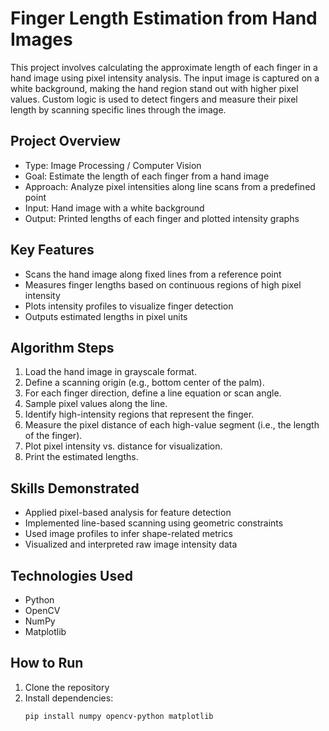 # Finger Length Estimation from Hand Images

This project involves calculating the approximate length of each finger in a hand image using pixel intensity analysis. The input image is captured on a white background, making the hand region stand out with higher pixel values. Custom logic is used to detect fingers and measure their pixel length by scanning specific lines through the image.

## Project Overview

- Type: Image Processing / Computer Vision
- Goal: Estimate the length of each finger from a hand image
- Approach: Analyze pixel intensities along line scans from a predefined point
- Input: Hand image with a white background
- Output: Printed lengths of each finger and plotted intensity graphs

## Key Features

- Scans the hand image along fixed lines from a reference point
- Measures finger lengths based on continuous regions of high pixel intensity
- Plots intensity profiles to visualize finger detection
- Outputs estimated lengths in pixel units

## Algorithm Steps

1. Load the hand image in grayscale format.
2. Define a scanning origin (e.g., bottom center of the palm).
3. For each finger direction, define a line equation or scan angle.
4. Sample pixel values along the line.
5. Identify high-intensity regions that represent the finger.
6. Measure the pixel distance of each high-value segment (i.e., the length of the finger).
7. Plot pixel intensity vs. distance for visualization.
8. Print the estimated lengths.

## Skills Demonstrated

- Applied pixel-based analysis for feature detection
- Implemented line-based scanning using geometric constraints
- Used image profiles to infer shape-related metrics
- Visualized and interpreted raw image intensity data

## Technologies Used

- Python
- OpenCV
- NumPy
- Matplotlib

## How to Run

1. Clone the repository
2. Install dependencies:
   ```bash
   pip install numpy opencv-python matplotlib
